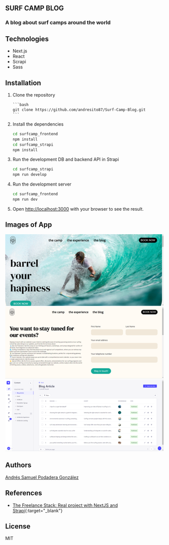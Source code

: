 ## SURF CAMP BLOG

### A blog about surf camps around the world

## Technologies

- Next.js
- React
- Scrapi
- Sass

## Installation

1.  Clone the repository

        ```bash
        git clone https://github.com/andresito87/Surf-Camp-Blog.git
        ```

2.  Install the dependencies

    ```bash
    cd surfcamp_frontend
    npm install
    cd surfcamp_strapi
    npm install
    ```

3.  Run the development DB and backend API in Strapi

    ```bash
    cd surfcamp_strapi
    npm run develop
    ```

4.  Run the development server

    ```bash
    cd surfcamp_frontend
    npm run dev
    ```

5.  Open [http://localhost:3000](http://localhost:3000) with your browser to see the result.

## Images of App

![Home](surfcamp_frontend/imagesApp/foto1.png)
![SignUp Form](surfcamp_frontend/imagesApp/foto2.png)
![DB Strapi](surfcamp_frontend/imagesApp/foto3.png)

## Authors

<a href="https://www.linkedin.com/in/andresito87/" target="_blank">Andrés Samuel Podadera González</a>

## References

- [The Freelance Stack: Real project with NextJS and Strapi](https://learning.oreilly.com/course/the-freelance-stack/9781835465462/){:target="\_blank"}

## License

MIT
